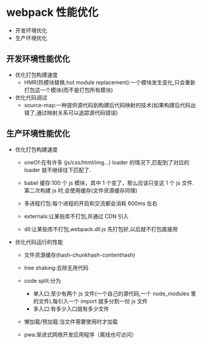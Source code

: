 # webpack 性能优化

- 开发环境优化
- 生产环境优化

## 开发环境性能优化

- 优化打包构建速度
  - HMR(热模块替换,hot module replacement):一个模块发生变化,只会重新打包这一个模块(而不是打包所有模块)
- 优化代码调试
  - source-map:一种提供源代码到构建后代码映射的技术(如果构建后代码出错了,通过映射关系可以追踪源代码错误)

## 生产环境性能优化

- 优化打包构建速度

  - oneOf:在有许多 (js/css/html/img...) loader 的情况下,匹配到了对应的 loader 就不继续往下匹配了.
  - babel 缓存:100 个 js 模块，其中 1 个变了，那么应该只变这 1 个 js 文件.第二次构建 js 时,会使用缓存(文件资源缓存同理)

  - 多进程打包:每个进程的开启和交流都会消耗 600ms 左右

  - externals:让某些库不打包,并通过 CDN 引入
  - dll:让某些库不打包,webpack.dll.js 先打包好,以后就不打包直接用

- 优化代码运行的性能

  - 文件资源缓存(hash-chunkhash-contenthash)

  - tree shaking:去除无用代码

  - code split:分为
    - 单入口:至少有两个 js 文件(一个自己的源代码,一个 node_modules 里的文件),每引入一个 import 就多分割一份 js 文件
    - 多入口:有多少入口就有多少文件
  - 懒加载/预加载:当文件需要使用时才加载

  - pwa:渐进式网络开发应用程序（离线也可访问）
